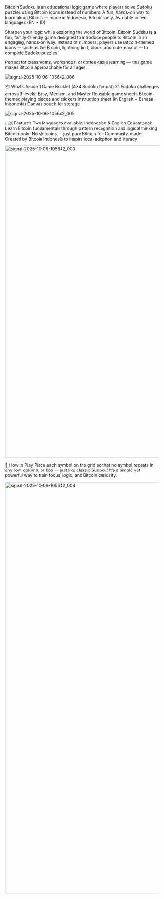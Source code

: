 Bitcoin Sudoku is an educational logic game where players solve Sudoku puzzles using Bitcoin icons instead of numbers. A fun, hands-on way to learn about Bitcoin — made in Indonesia, Bitcoin-only. Available in two languages (EN + ID).

Sharpen your logic while exploring the world of Bitcoin!
Bitcoin Sudoku is a fun, family-friendly game designed to introduce people to Bitcoin in an engaging, hands-on way. Instead of numbers, players use Bitcoin-themed icons — such as the ₿ coin, lightning bolt, block, and cute mascot — to complete Sudoku puzzles.

Perfect for classrooms, workshops, or coffee-table learning — this game makes Bitcoin approachable for all ages.

![signal-2025-10-06-105642_006](https://github.com/user-attachments/assets/a516f733-3d06-4b7c-a2db-ae94170b38a6)


📦 What’s Inside
1 Game Booklet (4×4 Sudoku format)
21 Sudoku challenges across 3 levels: Easy, Medium, and Master
Reusable game sheets
Bitcoin-themed playing pieces and stickers
Instruction sheet (in English + Bahasa Indonesia)
Canvas pouch for storage

![signal-2025-10-06-105642_005](https://github.com/user-attachments/assets/287626f3-3d16-4961-991e-fa803a54cae8)


🇮🇩 Features
Two languages available: Indonesian & English
Educational: Learn Bitcoin fundamentals through pattern recognition and logical thinking
Bitcoin-only: No shitcoins — just pure Bitcoin fun
Community-made: Created by Bitcoin Indonesia to inspire local adoption and literacy

<img width="819" height="1024" alt="signal-2025-10-06-105642_003" src="https://github.com/user-attachments/assets/808ea467-b167-4279-911e-dc96af410198" />

🧩 How to Play
Place each symbol on the grid so that no symbol repeats in any row, column, or box — just like classic Sudoku! It’s a simple yet powerful way to train focus, logic, and Bitcoin curiosity.

<img width="1080" height="1350" alt="signal-2025-10-06-105642_004" src="https://github.com/user-attachments/assets/d5070193-d9d8-4336-8ac2-f86d80c50538" />
